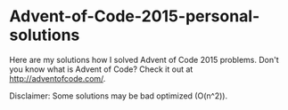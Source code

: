 # Advent-of-Code-2015-personal-solutions

Here are my solutions how I solved Advent of Code 2015 problems. Don't you know what is Advent of Code? Check it out at http://adventofcode.com/.


Disclaimer: Some solutions may be bad optimized (O(n^2)).